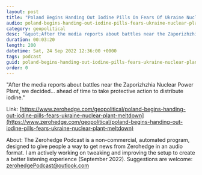 ```yaml
---
layout: post
title: "Poland Begins Handing Out Iodine Pills On Fears Of Ukraine Nuclear Plant Meltdown"
audio: poland-begins-handing-out-iodine-pills-fears-ukraine-nuclear-plant-meltdown-0
category: geopolitical
desc: "&quot;After the media reports about battles near the Zaporizhzhia Nuclear Power Plant, we decided... ahead of time to take protective action to distribute iodine.&quot;"
duration: 00:03:20
length: 200
datetime: Sat, 24 Sep 2022 12:36:00 +0000
tags: podcast
guid: poland-begins-handing-out-iodine-pills-fears-ukraine-nuclear-plant-meltdown-0
order: 0
---
```

&quot;After the media reports about battles near the Zaporizhzhia Nuclear Power Plant, we decided... ahead of time to take protective action to distribute iodine.&quot;

Link: [https://www.zerohedge.com/geopolitical/poland-begins-handing-out-iodine-pills-fears-ukraine-nuclear-plant-meltdown](https://www.zerohedge.com/geopolitical/poland-begins-handing-out-iodine-pills-fears-ukraine-nuclear-plant-meltdown)

About: The Zerohedge Podcast is a non-commercial, automated program, designed to give people a way to get news from Zerohedge in an audio format.  I am actively working on tweaking and improving the setup to create a better listening experience (September 2022).  Suggestions are welcome: [zerohedgePodcast@outlook.com](mailto:zerohedgePodcast@outlook.com)